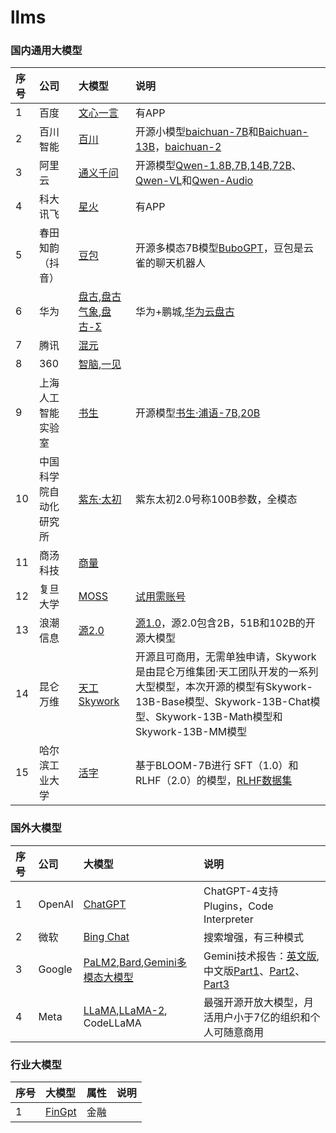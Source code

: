 # llms
### 国内通用大模型  
|序号|公司|大模型|说明|
|:-|:-|:-|:-|
|1|百度| [文心一言](https://yiyan.baidu.com)|有APP|
|2|百川智能|[百川](https://chat.baichuan-ai.com/)|开源小模型[baichuan-7B](https://github.com/baichuan-inc/baichuan-7B)和[Baichuan-13B](https://github.com/baichuan-inc/Baichuan-13B)，[baichuan-2](https://github.com/baichuan-inc/Baichuan2)|
|3|阿里云|[通义千问](https://tongyi.aliyun.com/)|开源模型[Qwen-1.8B,7B,14B,72B](https://github.com/QwenLM/Qwen)、[Qwen-VL](https://github.com/QwenLM/Qwen-VL)和[Qwen-Audio](https://github.com/QwenLM/Qwen-Audio)|  
|4|科大讯飞|[星火](https://xinghuo.xfyun.cn)|有APP|
|5|春田知韵（抖音）|[豆包](https://www.doubao.com/chat/)|开源多模态7B模型[BuboGPT](https://bubo-gpt.github.io/)，豆包是云雀的聊天机器人|
|6|华为|[盘古](https://openi.pcl.ac.cn/PCL-Platform.Intelligence/PanGu-Alpha),[盘古气象](https://www.nature.com/articles/s41586-023-06185-3),[盘古-Σ](https://arxiv.org/pdf/2303.10845.pdf)|华为+鹏城,[华为云盘古](https://www.huaweicloud.com/product/pangu.html)|
|7|腾讯|[混元](https://hunyuan.tencent.com/)| |
|8|360| [智脑](https://ai.360.cn/),[一见](https://github.com/360CVGroup/SEEChat)||
|9|上海人工智能实验室|[书生](https://intern-ai.org.cn/) |开源模型[书生·浦语-7B,20B](https://github.com/InternLM/InternLM)|
|10|中国科学院自动化研究所| [紫东·太初](https://gitee.com/zidongtaichu/multi-modal-models)|紫东太初2.0号称100B参数，全模态|
|11|商汤科技| [商量](https://chat.sensetime.com/)||
|12|复旦大学|[MOSS](https://github.com/OpenLMLab/MOSS)|[试用需账号](https://moss.fastnlp.top/)|
|13|浪潮信息|[源2.0](https://github.com/IEIT-Yuan/Yuan-2.0)|[源1.0](https://github.com/Shawn-Inspur/Yuan-1.0)，源2.0包含2B，51B和102B的开源大模型|
|14|昆仑万维 | [天工Skywork](https://github.com/SkyworkAI/Skywork)|开源且可商用，无需单独申请，Skywork是由昆仑万维集团·天工团队开发的一系列大型模型，本次开源的模型有Skywork-13B-Base模型、Skywork-13B-Chat模型、Skywork-13B-Math模型和Skywork-13B-MM模型|
|15|哈尔滨工业大学|[活字](https://github.com/hit-scir/huozi)|基于BLOOM-7B进行 SFT（1.0）和RLHF（2.0）的模型，[RLHF数据集](https://github.com/HIT-SCIR/huozi/raw/main/data/huozi_rlhf_data.csv)|

### 国外大模型  
|序号|公司|大模型|说明|
|:-|:-|:-|:-|
|1|OpenAI|[ChatGPT](https://chat.openai.com/chat)| ChatGPT-4支持Plugins，Code Interpreter|
|2|微软|[Bing Chat](https://bing.com/chat)|搜索增强，有三种模式|
|3|Google|[PaLM2](https://ai.google/discover/palm2),[Bard](https://bard.google.com/),[Gemini多模态大模型](https://mp.weixin.qq.com/s/IpDC3qv0xHhZAY5JgRKlvg)|Gemini技术报告：[英文版](https://storage.googleapis.com/deepmind-media/gemini/gemini_1_report.pdf),中文版[Part1](https://mp.weixin.qq.com/s/fcsbsveTkdADpaTnAuA6DA)、[Part2](https://mp.weixin.qq.com/s/tYp9wOnIkK0LpL2ne8rybA)、[Part3](https://mp.weixin.qq.com/s/zyqgoGkXLvtAC7miD5K7wQ)|
|4|Meta|[LLaMA](https://github.com/facebookresearch/llama),[LLaMA-2](https://huggingface.co/meta-llama), CodeLLaMA|最强开源开放大模型，月活用户小于7亿的组织和个人可随意商用|

### 行业大模型
|序号|大模型|属性|说明|
|:-|:-|:-|:-|
|1|[FinGpt](https://github.com/AI4Finance-Foundation/FinGPT/tree/master)|金融|









